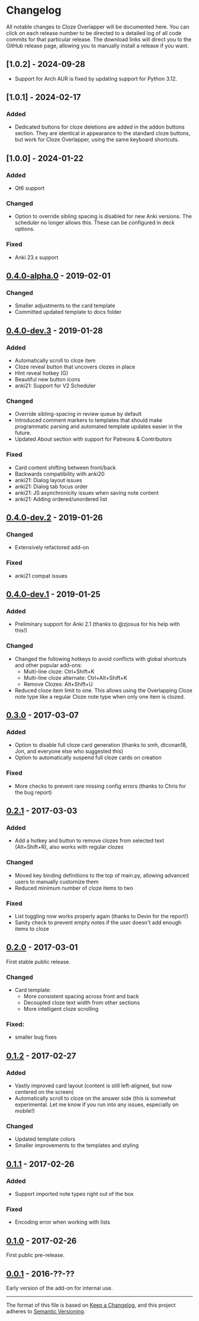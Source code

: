 # Changelog

All notable changes to Cloze Overlapper will be documented here. You can click on each release number to be directed to a detailed log of all code commits for that particular release. The download links will direct you to the GitHub release page, allowing you to manually install a release if you want.

## [1.0.2] - 2024-09-28

- Support for Arch AUR is fixed by updating support for Python 3.12.

## [1.0.1] - 2024-02-17

### Added

- Dedicated buttons for cloze deletions are added in the addon buttons section. They are identical
  in appearance to the standard cloze buttons, but work for Cloze Overlapper, using the same
  keyboard shortcuts.

## [1.0.0] - 2024-01-22

### Added

- Qt6 support

### Changed

- Option to override sibling spacing is disabled for new Anki versions. The scheduler no longer
  allows this. These can be configured in deck options.

### Fixed

- Anki 23.x support

## [0.4.0-alpha.0] - 2019-02-01

### Changed

- Smaller adjustments to the card template
- Committed updated template to docs folder

<!-- ### [Download](https://github.com/glutanimate/cloze-overlapper/releases/tag/v0.4.0-alpha.0) -->

## [0.4.0-dev.3] - 2019-01-28

<!-- ### [Download](https://github.com/glutanimate/cloze-overlapper/releases/tag/v0.4.0-dev.3) -->

### Added

- Automatically scroll to cloze item
- Cloze reveal button that uncovers clozes in place
- Hint reveal hotkey (G)
- Beautiful new button icons
- anki21: Support for V2 Scheduler

### Changed

- Override sibling-spacing in review queue by default
- Introduced comment markers to templates that should make programmatic parsing and automated template updates easier in the future.
- Updated About section with support for Patreons & Contributors

### Fixed

- Card content shifting between front/back
- Backwards compatibility with anki20
- anki21: Dialog layout issues
- anki21: Dialog tab focus order
- anki21: JS asynchronicity issues when saving note content
- anki21: Adding ordered/unordered list

## [0.4.0-dev.2] - 2019-01-26

<!-- ### [Download](https://github.com/glutanimate/cloze-overlapper/releases/tag/v0.4.0-dev.2) -->

### Changed

- Extensively refactored add-on

### Fixed

- anki21 compat issues

## [0.4.0-dev.1] - 2019-01-25

<!-- ### [Download](https://github.com/glutanimate/cloze-overlapper/releases/tag/v0.4.0-dev.1) -->

### Added

- Preliminary support for Anki 2.1 (thanks to @zjosua for his help with this!)

### Changed

- Changed the following hotkeys to avoid conflicts with global shortcuts and
  other popular add-ons:
  - Multi-line cloze: Ctrl+Shift+K
  - Multi-line cloze alternate: Ctrl+Alt+Shift+K
  - Remove Clozes: Alt+Shift+U
- Reduced cloze item limit to one. This allows using the Overlapping Cloze note
  type like a regular Cloze note type when only one item is clozed.


## [0.3.0] - 2017-03-07

<!-- ### [Download](https://github.com/glutanimate/cloze-overlapper/releases/tag/v0.3.0) -->

### Added

- Option to disable full cloze card generation (thanks to smh, dtconan18, Jon, and everyone else who suggested this)
- Option to automatically suspend full cloze cards on creation

### Fixed

- More checks to prevent rare missing config errors (thanks to Chris for the bug report)

## [0.2.1] - 2017-03-03

<!-- ### [Download](https://github.com/glutanimate/cloze-overlapper/releases/tag/v0.2.1) -->

### Added

- Add a hotkey and button to remove clozes from selected text (Alt+Shift+R), also works with regular clozes

### Changed

- Moved key binding definitions to the top of main.py, allowing advanced users to manually customize them
- Reduced minimum number of cloze items to two

### Fixed

- List toggling now works properly again (thanks to Devin for the report!)
- Sanity check to prevent empty notes if the user doesn't add enough items to cloze

## [0.2.0] - 2017-03-01

<!-- ### [Download](https://github.com/glutanimate/cloze-overlapper/releases/tag/v0.2.0) -->

First stable public release.

### Changed

- Card template:
  - More consistent spacing across front and back
  - Decoupled cloze text width from other sections
  - More intelligent cloze scrolling

### Fixed:

- smaller bug fixes

## [0.1.2] - 2017-02-27

<!-- ### [Download](https://github.com/glutanimate/cloze-overlapper/releases/tag/v0.1.2) -->

### Added

- Vastly improved card layout (content is still left-aligned, but now centered on the screen)
- Automatically scroll to cloze on the answer side (this is somewhat experimental. Let me know if you run into any issues, especially on mobile!)

### Changed

- Updated template colors
- Smaller improvements to the templates and styling

## [0.1.1] - 2017-02-26

<!-- ### [Download](https://github.com/glutanimate/cloze-overlapper/releases/tag/v0.1.1) -->

### Added

- Support imported note types right out of the box

### Fixed 

- Encoding error when working with lists

## [0.1.0] - 2017-02-26

<!-- ### [Download](https://github.com/glutanimate/cloze-overlapper/releases/tag/v0.1.0) -->

First public pre-release.

## [0.0.1] - 2016-??-??

Early version of the add-on for internal use.


[Unreleased]: https://github.com/glutanimate/cloze-overlapper/compare/v0.4.0-alpha.0...HEAD
[0.4.0-alpha.0]: https://github.com/glutanimate/cloze-overlapper/compare/v0.4.0-dev.3...v0.4.0-alpha.0
[0.4.0-dev.3]: https://github.com/glutanimate/cloze-overlapper/compare/v0.4.0-dev.2...v0.4.0-dev.3
[0.4.0-dev.2]: https://github.com/glutanimate/cloze-overlapper/compare/v0.4.0-dev.1...v0.4.0-dev.2
[0.4.0-dev.1]: https://github.com/glutanimate/cloze-overlapper/compare/v0.3.0...v0.4.0-dev.1
[0.3.0]: https://github.com/glutanimate/cloze-overlapper/compare/v0.2.1...v0.3.0
[0.2.1]: https://github.com/glutanimate/cloze-overlapper/compare/v0.2.0...v0.2.1
[0.2.0]: https://github.com/glutanimate/cloze-overlapper/compare/v0.1.2...v0.2.0
[0.1.2]: https://github.com/glutanimate/cloze-overlapper/compare/v0.1.1...v0.1.2
[0.1.1]: https://github.com/glutanimate/cloze-overlapper/compare/v0.1.0...v0.1.1
[0.1.0]: https://github.com/glutanimate/cloze-overlapper/compare/v0.1.0...v0.1.1
[0.0.1]: https://github.com/glutanimate/cloze-overlapper/compare/v0.1.0...v0.1.1


-----

The format of this file is based on [Keep a Changelog](https://keepachangelog.com/en/1.0.0/),
and this project adheres to [Semantic Versioning](https://semver.org/spec/v2.0.0.html).